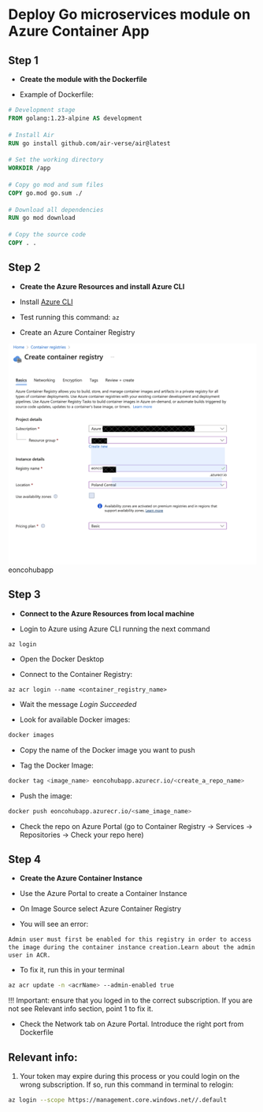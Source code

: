 # Deploy Go microservices module on Azure Container App

## Step 1 

- **Create the module with the Dockerfile**

- Example of Dockerfile:

```dockerfile
# Development stage
FROM golang:1.23-alpine AS development

# Install Air
RUN go install github.com/air-verse/air@latest

# Set the working directory
WORKDIR /app

# Copy go mod and sum files
COPY go.mod go.sum ./

# Download all dependencies
RUN go mod download

# Copy the source code
COPY . .
```

## Step 2

- **Create the Azure Resources and install Azure CLI**

- Install [Azure CLI](https://learn.microsoft.com/en-us/cli/azure/install-azure-cli)

- Test running this command: <code>az</code>

- Create an Azure Container Registry 

![Create Azure Container App](../assets/img/Azure_Container_Registry.png)
eoncohubapp


## Step 3

- **Connect to the Azure Resources from local machine**

- Login to Azure using Azure CLI running the next command

```azcli
az login
```
- Open the Docker Desktop 

- Connect to the Container Registry:

```azcli
az acr login --name <container_registry_name>
```

- Wait the message <i>Login Succeeded</i>

- Look for available Docker images:

```bash
docker images
```

- Copy the name of the Docker image you want to push

- Tag the Docker Image:

```bash
docker tag <image_name> eoncohubapp.azurecr.io/<create_a_repo_name>
```

- Push the image:

```bash
docker push eoncohubapp.azurecr.io/<same_image_name>
```

- Check the repo on Azure Portal (go to Container Registry -> Services -> Repositories -> Check your repo here)

## Step 4

- **Create the Azure Container Instance**

- Use the Azure Portal to create a Container Instance

- On Image Source select Azure Container Registry

- You will see an error:

```
Admin user must first be enabled for this registry in order to access the image during the container instance creation.Learn about the admin user in ACR.
```

- To fix it, run this in your terminal

```bash
az acr update -n <acrName> --admin-enabled true
```

!!! Important: ensure that you loged in to the correct subscription. If you are not see Relevant info section, point 1 to fix it. 

- Check the Network tab on Azure Portal. Introduce the right port from Dockerfile



## Relevant info:

1. Your token may expire during this process or you could login on the wrong subscription. If so, run this command in terminal to relogin:

```bash
az login --scope https://management.core.windows.net//.default
```